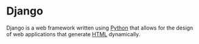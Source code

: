 # Django

Django is a web framework written using [Python](http://127.0.0.1:8000/Python) that allows for the design of web applications that generate [HTML](http://127.0.0.1:8000/HTML) dynamically.

